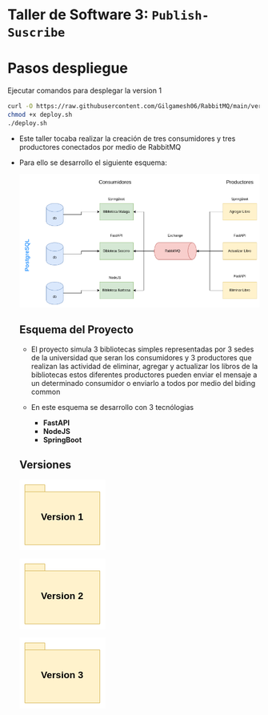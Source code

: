 # Taller de Software 3: `Publish-Suscribe`

# Pasos despliegue 

Ejecutar comandos para desplegar la version 1
```bash
curl -O https://raw.githubusercontent.com/Gilgamesh06/RabbitMQ/main/version1/deploy.sh
chmod +x deploy.sh
./deploy.sh
```


* Este taller tocaba realizar la creación de tres consumidores y tres productores conectados por medio de RabbitMQ 
* Para ello se desarrollo el siguiente esquema:

    ![Esquema Proyecto](/images/RabbitMQ.png)

    ## Esquema del Proyecto

    * El proyecto simula 3 bibliotecas simples representadas por 3 sedes de la universidad que seran los consumidores y 3 productores que realizan las actividad de eliminar, agregar y actualizar los libros de la bibliotecas estos diferentes productores pueden enviar el mensaje a un determinado consumidor o enviarlo a todos por medio del biding common

    * En este esquema se desarrollo con 3 tecnólogias 
        * **FastAPI**
        * **NodeJS**
        * **SpringBoot**
    
    ## Versiones

    [![Version 1](/images/Version1.png)](/version1/)

    [![Version 2](/images/Version2.png)](/version2/)

    [![Version 3](/images/Version3.png)]()
